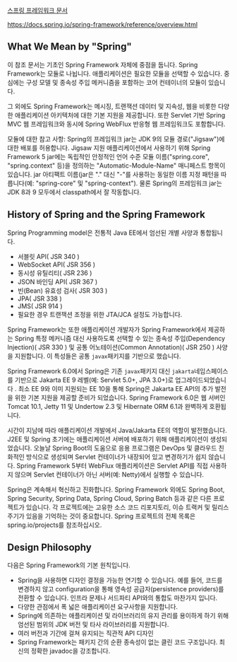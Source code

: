 <p><a href="https://docs.spring.io/spring-framework/reference/">스프링 프레임워크 문서</a></p>
<p><a href="https://docs.spring.io/spring-framework/reference/overview.html">https://docs.spring.io/spring-framework/reference/overview.html</a></p>
<h2 id="what-we-mean-by-spring">What We Mean by "Spring"</h2>
<p>이 참조 문서는 기초인 Spring Framework 자체에 중점을 둡니다. Spring Framework는 모듈로 나뉩니다. 애플리케이션은 필요한 모듈을 선택할 수 있습니다. 중심에는 구성 모델 및 종속성 주입 메커니즘을 포함하는 코어 컨테이너의 모듈이 있습니다.</p>
<p>그 외에도 Spring Framework는 메시징, 트랜잭션 데이터 및 지속성, 웹을 비롯한 다양한 애플리케이션 아키텍처에 대한 기본 지원을 제공합니다. 또한 Servlet 기반 Spring MVC 웹 프레임워크와 동시에 Spring WebFlux 반응형 웹 프레임워크도 포함합니다. </p>
<p>모듈에 대한 참고 사항: Spring의 프레임워크 jar는 JDK 9의 모듈 경로("Jigsaw")에 대한 배포를 허용합니다. Jigsaw 지원 애플리케이션에서 사용하기 위해 Spring Framework 5 jar에는 독립적인 안정적인 언어 수준 모듈 이름("spring.core", "spring.context" 등)을 정의하는 "Automatic-Module-Name" 매니페스트 항목이 있습니다. jar 아티팩트 이름(jar은 "." 대신 "-"를 사용하는 동일한 이름 지정 패턴을 따릅니다(예: "spring-core" 및 "spring-context"). 물론 Spring의 프레임워크 jar는 JDK 8과 9 모두에서 classpath에서 잘 작동합니다.</p>
<h2 id="history-of-spring-and-the-spring-framework">History of Spring and the Spring Framework</h2>
<p>Spring Programming model은 전통적 Java EE에서 엄선된 개별 사양과 통합됩니다. </p>
<ul>
<li>서블릿 API( JSR 340 )</li>
<li>WebSocket API( JSR 356 )</li>
<li>동시성 유틸리티( JSR 236 )</li>
<li>JSON 바인딩 API( JSR 367 )</li>
<li>빈(Bean) 유효성 검사( JSR 303 )</li>
<li>JPA( JSR 338 )</li>
<li>JMS( JSR 914 )</li>
<li>필요한 경우 트랜잭션 조정을 위한 JTA/JCA 설정도 가능합니다.</li>
</ul>
<p>Spring Framework는 또한 애플리케이션 개발자가 Spring Framework에서 제공하는 Spring 특정 메커니즘 대신 사용하도록 선택할 수 있는 종속성 주입(Dependency Injection)( JSR 330 ) 및 공통 어노테이션(Common Annotation)( JSR 250 ) 사양을 지원합니다. 이 특성들은 공통 <code>javax</code>패키지를 기반으로 했습니다.</p>
<p>Spring Framework 6.0에서 Spring은 기존 <code>javax</code>패키지 대신 <code>jakarta</code>네임스페이스를 기반으로 Jakarta EE 9 레벨(예: Servlet 5.0+, JPA 3.0+)로 업그레이드되었습니다 . 최소 EE 9와 이미 지원되는 EE 10을 통해 Spring은 Jakarta EE API의 추가 발전을 위한 기본 지원을 제공할 준비가 되었습니다. Spring Framework 6.0은 웹 서버인 Tomcat 10.1, Jetty 11 및 Undertow 2.3 및 Hibernate ORM 6.1과 완벽하게 호환됩니다.</p>
<p>시간이 지남에 따라 애플리케이션 개발에서 Java/Jakarta EE의 역할이 발전했습니다. J2EE 및 Spring 초기에는 애플리케이션 서버에 배포하기 위해 애플리케이션이 생성되었습니다. 오늘날 Spring Boot의 도움으로 응용 프로그램은 DevOps 및 클라우드 친화적인 방식으로 생성되며 Servlet 컨테이너가 내장되어 있고 변경하기가 쉽지 않습니다. Spring Framework 5부터 WebFlux 애플리케이션은 Servlet API를 직접 사용하지 않으며 Servlet 컨테이너가 아닌 서버(예: Netty)에서 실행할 수 있습니다.</p>
<p>Spring은 계속해서 혁신하고 진화합니다. Spring Framework 외에도 Spring Boot, Spring Security, Spring Data, Spring Cloud, Spring Batch 등과 같은 다른 프로젝트가 있습니다. 각 프로젝트에는 고유한 소스 코드 리포지토리, 이슈 트랙커 및 릴리스 주기가 있음을 기억하는 것이 중요합니다. Spring 프로젝트의 전체 목록은 spring.io/projects를 참조하십시오.</p>
<h2 id="design-philosophy">Design Philosophy</h2>
<p>다음은 Spring Framework의 기본 원칙입니다. </p>
<ul>
<li>Spring을 사용하면 디자인 결정을 가능한 연기할 수 있습니다. 예를 들어, 코드를 변경하지 않고 configuration을 통해 영속성 공급자(persistence providers)를 전환할 수 있습니다. 인프라 문제나 서드파티 API와의 통합도 마찬가지 입니다.</li>
<li>다양한 관점에서 폭 넓은 애플리케이션 요구사항을 지원합니다.</li>
<li>Spring에 의존하는 애플리케이션 및 라이브러리의 유지 관리를 용이하게 하기 위해 엄선된 범위의 JDK 버전 및 타사 라이브러리를 지원합니다. </li>
<li>여러 버전과 기간에 걸쳐 유지되는 직관적 API 디자인</li>
<li>Spring Framework는 패키지 간의 순환 종속성이 없는 클린 코드 구조입니다. 최신의 정확한 javadoc을 강조합니다.</li>
</ul>